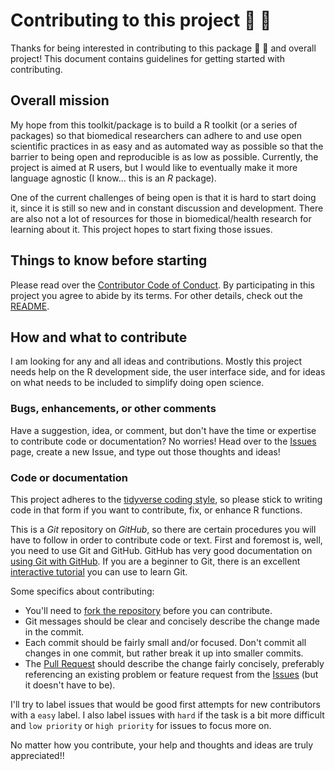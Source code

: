
# Contributing to this project :tada: :mega:

Thanks for being interested in contributing to this package :star2: :confetti_ball: 
and overall project! This document contains guidelines for getting started with
contributing.

## Overall mission

My hope from this toolkit/package is to build a R toolkit (or a series of
packages) so that biomedical researchers can adhere to and use open scientific
practices in as easy and as automated way as possible so that the barrier to
being open and reproducible is as low as possible. Currently, the project is
aimed at R users, but I would like to eventually make it more language agnostic
(I know... this is an *R* package).

One of the current challenges of being open is that it is hard to start doing it,
since it is still so new and in constant discussion and development. There are
also not a lot of resources for those in biomedical/health research for learning
about it. This project hopes to start fixing those issues.

## Things to know before starting

Please read over the [Contributor Code of Conduct](CODE_OF_CONDUCT.md). By participating
in this project you agree to abide by its terms. For other details, check out
the [README](README.md).

## How and what to contribute

I am looking for any and all ideas and contributions. Mostly this project needs
help on the R development side, the user interface side, and for ideas on what 
needs to be included to simplify doing open science.

### Bugs, enhancements, or other comments

Have a suggestion, idea, or comment, but don't have the time or expertise to 
contribute code or documentation? No worries! Head over to the
[Issues](https://github.com/rostools/prodigenr/issues) page, create a new Issue,
and type out those thoughts and ideas!

### Code or documentation

This project adheres to the [tidyverse coding style](http://style.tidyverse.org/),
so please stick to writing code in that form if you want to contribute, fix, or
enhance R functions.

This is a *Git* repository on *GitHub*, so there are certain procedures you will 
have to follow in order to contribute code or text. First and foremost is, well,
you need to use Git and GitHub. GitHub has very good documentation on 
[using Git with GitHub](https://guides.github.com/activities/hello-world/). If
you are a beginner to Git, there is an excellent [interactive tutorial](https://try.github.io/levels/1/challenges/1)
you can use to learn Git.

Some specifics about contributing:

- You'll need to [fork the repository](https://help.github.com/articles/fork-a-repo/)
before you can contribute.
- Git messages should be clear and concisely describe the change made in the commit.
- Each commit should be fairly small and/or focused. Don't commit all changes in
one commit, but rather break it up into smaller commits.
- The [Pull Request](https://help.github.com/articles/about-pull-requests/) should 
describe the change fairly concisely, preferably referencing an existing problem or
feature request from the [Issues](https://github.com/rostools/prodigenr/issues)
(but it doesn't have to be).

I'll try to label issues that would be good first attempts for new contributors
with a `easy` label. I also label issues with `hard` if the task is a bit more 
difficult and `low priority` or `high priority` for issues to focus more on.

No matter how you contribute, your help and thoughts and ideas are truly appreciated!!
